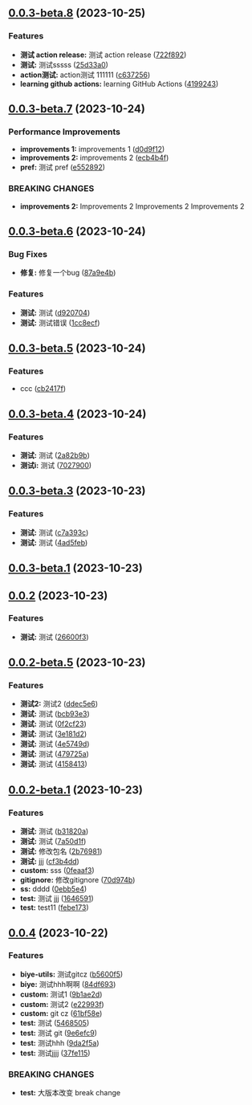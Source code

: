 ## [0.0.3-beta.8](https://github.com/biyejun/biyejun-utils/compare/v0.0.3-beta.7...v0.0.3-beta.8) (2023-10-25)


### Features

* **测试 action release:** 测试 action release ([722f892](https://github.com/biyejun/biyejun-utils/commit/722f8924de0f10355fae498bc2d10ce19668dbfa))
* **测试:** 测试sssss ([25d33a0](https://github.com/biyejun/biyejun-utils/commit/25d33a0da89d5f82d22b7fb3143ad18e0c5b8c42))
* **action测试:** action测试 111111 ([c637256](https://github.com/biyejun/biyejun-utils/commit/c637256ad9b0d934859cdf1ca132a0f7b71ac568))
* **learning github actions:** learning GitHub Actions ([4199243](https://github.com/biyejun/biyejun-utils/commit/41992439377f7de582a31e4a5e49b4ed2a79aeab))



## [0.0.3-beta.7](https://github.com/biyejun/biyejun-utils/compare/v0.0.3-beta.6...v0.0.3-beta.7) (2023-10-24)


### Performance Improvements

* **improvements 1:** improvements 1 ([d0d9f12](https://github.com/biyejun/biyejun-utils/commit/d0d9f12659898df959e2806643ad68955068ffd3))
* **improvements 2:** improvements 2 ([ecb4b4f](https://github.com/biyejun/biyejun-utils/commit/ecb4b4fc0fab2d60885e2a25542c55ec3c091289))
* **pref:** 测试 pref ([e552892](https://github.com/biyejun/biyejun-utils/commit/e5528926080f2da65275632558921f15aaf76a8e))


### BREAKING CHANGES

* **improvements 2:** Improvements 2
Improvements 2
Improvements 2



## [0.0.3-beta.6](https://github.com/biyejun/biyejun-utils/compare/v0.0.3-beta.5...v0.0.3-beta.6) (2023-10-24)


### Bug Fixes

* **修复:** 修复一个bug ([87a9e4b](https://github.com/biyejun/biyejun-utils/commit/87a9e4b0bd7d57d2a1615be3a515c1e8ae80b0ea))


### Features

* **测试:** 测试 ([d920704](https://github.com/biyejun/biyejun-utils/commit/d920704efa926f7975658feb5cf02bf7a701e534))
* **测试:** 测试错误 ([1cc8ecf](https://github.com/biyejun/biyejun-utils/commit/1cc8ecf3f3cfbd1d3352e16b13f3ca5f5eee668e))



## [0.0.3-beta.5](https://github.com/biyejun/biyejun-utils/compare/v0.0.3-beta.4...v0.0.3-beta.5) (2023-10-24)


### Features

* ccc ([cb2417f](https://github.com/biyejun/biyejun-utils/commit/cb2417f1c550982ac3ea9216f12c581f1b4bd5e4))



## [0.0.3-beta.4](https://github.com/biyejun/biyejun-utils/compare/v0.0.3-beta.3...v0.0.3-beta.4) (2023-10-24)


### Features

* **测试:** 测试 ([2a82b9b](https://github.com/biyejun/biyejun-utils/commit/2a82b9babadc959a34984d12f4f0d17356caca9f))
* **测试i:** 测试 ([7027900](https://github.com/biyejun/biyejun-utils/commit/7027900f8c6d52e746deee4393374a3c0f676433))



## [0.0.3-beta.3](https://github.com/biyejun/biyejun-utils/compare/v0.0.3-beta.1...v0.0.3-beta.3) (2023-10-23)


### Features

* **测试:** 测试 ([c7a393c](https://github.com/biyejun/biyejun-utils/commit/c7a393ce1d2c50989a0d4044a88dea56b8e7d083))
* **测试:** 测试 ([4ad5feb](https://github.com/biyejun/biyejun-utils/commit/4ad5feb80eae537740868ff6e179697cd31744ed))



## [0.0.3-beta.1](https://github.com/biyejun/biyejun-utils/compare/v0.0.2...v0.0.3-beta.1) (2023-10-23)



## [0.0.2](https://github.com/biyejun/biyejun-utils/compare/v0.0.2-beta.5...v0.0.2) (2023-10-23)


### Features

* **测试:** 测试 ([26600f3](https://github.com/biyejun/biyejun-utils/commit/26600f3342cfa759fae8379a0aaa2fbac0dfc2f8))



## [0.0.2-beta.5](https://github.com/biyejun/biyejun-utils/compare/v0.0.2-beta.1...v0.0.2-beta.5) (2023-10-23)


### Features

* **测试2:** 测试2 ([ddec5e6](https://github.com/biyejun/biyejun-utils/commit/ddec5e6ca45800bef4740cb0c5d63da9830822c2))
* **测试:** 测试 ([bcb93e3](https://github.com/biyejun/biyejun-utils/commit/bcb93e31b49e88e2961c093b3db15bff48133437))
* **测试:** 测试 ([0f2cf23](https://github.com/biyejun/biyejun-utils/commit/0f2cf235d676827985597214ee8e12d9e6c3caea))
* **测试:** 测试 ([3e181d2](https://github.com/biyejun/biyejun-utils/commit/3e181d24682c969cba3b42c0f1f4bbeda225a388))
* **测试:** 测试 ([4e5749d](https://github.com/biyejun/biyejun-utils/commit/4e5749d60d85e8fcecd162285129869cba4ba17e))
* **测试:** 测试 ([479725a](https://github.com/biyejun/biyejun-utils/commit/479725a926821d7aad2d23419d2040695692e7c5))
* **测试:** 测试 ([4158413](https://github.com/biyejun/biyejun-utils/commit/41584138fd5b8558973e6b26a996fc34fa6583fb))



## [0.0.2-beta.1](https://github.com/biyejun/biyejun-utils/compare/v0.0.4...v0.0.2-beta.1) (2023-10-23)


### Features

* **测试:** 测试 ([b31820a](https://github.com/biyejun/biyejun-utils/commit/b31820ac70878950d40ddb33c8d79e8f05e6fc72))
* **测试:** 测试 ([7a50d1f](https://github.com/biyejun/biyejun-utils/commit/7a50d1ffa58d9ff443264cc0e0d1491349582d15))
* **测试:** 修改包名 ([2b76981](https://github.com/biyejun/biyejun-utils/commit/2b7698125d36c9baec9f301b49c2ff5373744995))
* **测试:** jjj ([cf3b4dd](https://github.com/biyejun/biyejun-utils/commit/cf3b4ddfe7469fcee250b8fcd5d6fa882b9003c3))
* **custom:** sss ([0feaaf3](https://github.com/biyejun/biyejun-utils/commit/0feaaf328f1a618bb9123e0db5fd20d4463a367d))
* **gitignore:** 修改gitignore ([70d974b](https://github.com/biyejun/biyejun-utils/commit/70d974b7bf9dbe77cd2a02212df5a39cba878653))
* **ss:** dddd ([0ebb5e4](https://github.com/biyejun/biyejun-utils/commit/0ebb5e46a848971ee55bc9f5ea625cbc0d24b6f3))
* **test:** 测试 jjj ([1646591](https://github.com/biyejun/biyejun-utils/commit/164659173d81bd09fcba45ded67a55f4a581b5bc))
* **test:** test11 ([febe173](https://github.com/biyejun/biyejun-utils/commit/febe17358f3255f6a990353497dcba74d5d5c2dd))



## [0.0.4](https://github.com/biyejun/biyejun-utils/compare/61bf58eca69b5d8dab81b90b92fc75f3248d3b8c...v0.0.4) (2023-10-22)


### Features

* **biye-utils:** 测试gitcz ([b5600f5](https://github.com/biyejun/biyejun-utils/commit/b5600f5aeb54d8f74cfb947d7e1c0bb5e551606d))
* **biye:** 测试hhh啊啊 ([84df693](https://github.com/biyejun/biyejun-utils/commit/84df693ba3292c36b4dad2de18566d64420c6c1f))
* **custom:** 测试1 ([9b1ae2d](https://github.com/biyejun/biyejun-utils/commit/9b1ae2dae6dde59099cef83ae4f78520765339bd))
* **custom:** 测试2 ([e22993f](https://github.com/biyejun/biyejun-utils/commit/e22993f64c90b7830e0211614409a3120e8300a2))
* **custom:** git cz ([61bf58e](https://github.com/biyejun/biyejun-utils/commit/61bf58eca69b5d8dab81b90b92fc75f3248d3b8c))
* **test:** 测试 ([5468505](https://github.com/biyejun/biyejun-utils/commit/54685057567d57d02c17c67019d8cdcace5680d9))
* **test:** 测试 git ([9e6efc9](https://github.com/biyejun/biyejun-utils/commit/9e6efc94853cfeb5d12242c102ca752db95d2609))
* **test:** 测试hhh ([9da2f5a](https://github.com/biyejun/biyejun-utils/commit/9da2f5afbc8d565deb8df3a79e003347c4e7b876))
* **test:** 测试jjjj ([37fe115](https://github.com/biyejun/biyejun-utils/commit/37fe1154685a48b9240f8ff6a2aaee468a29b841))


### BREAKING CHANGES

* **test:** 大版本改变 break change



